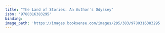 ```yaml
---
title: "The Land of Stories: An Author's Odyssey"
isbn: '9780316383295'
binding:
image_path: 'https://images.booksense.com/images/295/383/9780316383295.jpg'
---
```



